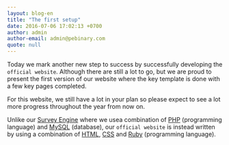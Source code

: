 ```yaml
---
layout: blog-en
title: "The first setup"
date: 2016-07-06 17:02:13 +0700
author: admin
author-email: admin@pebinary.com
quote: null
---
```

Today we mark another new step to success by successfully developing the `official website`. Although there are still a lot to go, but we are proud to present the first version of our website where the key template is done with a few key pages completed.

<!--more-->

For this website, we still have a lot in your plan so please expect to see a lot more progress throughout the year from now on.

Unlike our [Survey Engine] where we usea combination of [PHP] (programming language) and [MySQL] (database), our `official website` is instead written by using a combination of [HTML], [CSS] and [Ruby] (programming language).

[Survey Engine]: http://www.siamsquare.org
[PHP]: http://th1.php.net
[MySQL]: http://www.mysql.com
[HTML]: https://en.wikipedia.org/wiki/HTML
[CSS]: https://www.w3.org/Style/CSS
[Ruby]: https://www.ruby-lang.org/
